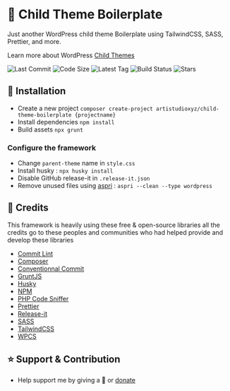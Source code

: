 # 🍔 Child Theme Boilerplate

Just another WordPress child theme Boilerplate using TailwindCSS, SASS, Prettier, and more.

Learn more about WordPress [Child Themes](https://developer.wordpress.org/themes/advanced-topics/child-themes/)

<p>
	<img src="https://img.shields.io/github/last-commit/artistudioxyz/child-theme-boilerplate" alt="Last Commit">
	<img src="https://img.shields.io/github/languages/code-size/artistudioxyz/child-theme-boilerplate" alt="Code Size">
	<img src="https://img.shields.io/github/v/tag/artistudioxyz/child-theme-boilerplate" alt="Latest Tag">
	<img src="https://github.com/artistudioxyz/child-theme-boilerplate/actions/workflows/workflow.yml/badge.svg" alt="Build Status">
	<img src="https://img.shields.io/github/stars/artistudioxyz/child-theme-boilerplate?style=social" alt="Stars">
</p>

## 📝 Installation
- Create a new project `composer create-project artistudioxyz/child-theme-boilerplate {projectname}`
- Install dependencies `npm install`
- Build assets `npx grunt`

### Configure the framework

- Change `parent-theme` name in `style.css`
- Install husky : `npx husky install`
- Disable GitHub release-it in `.release-it.json`
- Remove unused files using [aspri](https://github.com/artistudioxyz/aspri) : `aspri --clean --type wordpress`

## 🎉 Credits

This framework is heavily using these free & open-source libraries
all the credits go to these peoples and communities
who had helped provide and develop these libraries

- [Commit Lint](https://commitlint.js.org/)
- [Composer](https://getcomposer.org/)
- [Conventionnal Commit](https://www.conventionalcommits.org/en/v1.0.0/)
- [GruntJS](https://gruntjs.com/)
- [Husky](https://typicode.github.io/husky/#/)
- [NPM](https://www.npmjs.com/)
- [PHP Code Sniffer](https://github.com/squizlabs/PHP_CodeSniffer)
- [Prettier](https://prettier.io/)
- [Release-it](https://www.npmjs.com/package/release-it)
- [SASS](https://sass-lang.com/)
- [TailwindCSS](https://tailwindcss.com/)
- [WPCS](https://github.com/WordPress/WordPress-Coding-Standards)

## ⭐️ Support & Contribution
- Help support me by giving a 🌟 or [donate][website]

[website]: https://agung2001.github.io
